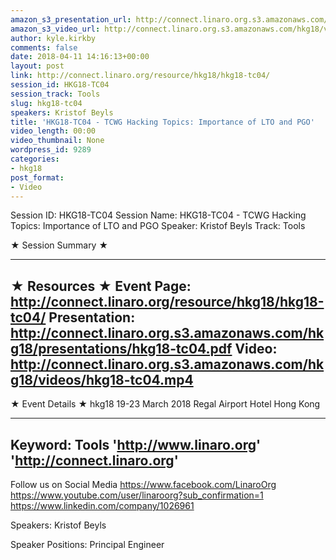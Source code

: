 ```yaml
---
amazon_s3_presentation_url: http://connect.linaro.org.s3.amazonaws.com/hkg18/presentations/hkg18-tc04.pdf
amazon_s3_video_url: http://connect.linaro.org.s3.amazonaws.com/hkg18/videos/hkg18-tc04.mp4
author: kyle.kirkby
comments: false
date: 2018-04-11 14:16:13+00:00
layout: post
link: http://connect.linaro.org/resource/hkg18/hkg18-tc04/
session_id: HKG18-TC04
session_track: Tools
slug: hkg18-tc04
speakers: Kristof Beyls
title: 'HKG18-TC04 - TCWG Hacking Topics: Importance of LTO and PGO'
video_length: 00:00
video_thumbnail: None
wordpress_id: 9289
categories:
- hkg18
post_format:
- Video
---
```


Session ID: HKG18-TC04
Session Name: HKG18-TC04 - TCWG Hacking Topics: Importance of LTO and PGO
Speaker: Kristof Beyls
Track: Tools


★ Session Summary ★

---------------------------------------------------
★ Resources ★
Event Page: http://connect.linaro.org/resource/hkg18/hkg18-tc04/
Presentation: http://connect.linaro.org.s3.amazonaws.com/hkg18/presentations/hkg18-tc04.pdf
Video: http://connect.linaro.org.s3.amazonaws.com/hkg18/videos/hkg18-tc04.mp4
 ---------------------------------------------------
★ Event Details ★
hkg18
19-23 March 2018 
Regal Airport Hotel Hong Kong

---------------------------------------------------
Keyword: Tools
'http://www.linaro.org'
'http://connect.linaro.org'
---------------------------------------------------
Follow us on Social Media
https://www.facebook.com/LinaroOrg
https://www.youtube.com/user/linaroorg?sub_confirmation=1
https://www.linkedin.com/company/1026961

Speakers: Kristof Beyls

Speaker Positions: Principal Engineer


